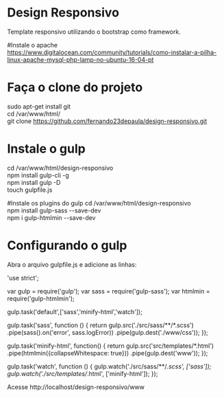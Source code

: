 # Design Responsivo
Template responsivo utilizando o bootstrap como framework.

#Instale o apache<br />
https://www.digitalocean.com/community/tutorials/como-instalar-a-pilha-linux-apache-mysql-php-lamp-no-ubuntu-16-04-pt

# Faça o clone do projeto
sudo apt-get install git<br />
cd /var/www/html/<br />
git clone https://github.com/fernando23depaula/design-responsivo.git

# Instale o gulp 
cd /var/www/html/design-responsivo<br />
npm install gulp-cli -g<br />
npm install gulp -D<br />
touch gulpfile.js<br />

#Instale os plugins do gulp
cd /var/www/html/design-responsivo <br />
npm install gulp-sass --save-dev<br />
npm i gulp-htmlmin --save-dev<br />

# Configurando o gulp
Abra o arquivo gulpfile.js e adicione as linhas:

'use strict';
 
var gulp = require('gulp');
var sass = require('gulp-sass');
var htmlmin = require('gulp-htmlmin');

gulp.task('default',['sass','minify-html','watch']);
 
gulp.task('sass', function () {
  return gulp.src('./src/sass/**/*.scss')
    .pipe(sass().on('error', sass.logError))
    .pipe(gulp.dest('./www/css'));
});

gulp.task('minify-html', function() {
  return gulp.src('src/templates/*.html')
    .pipe(htmlmin({collapseWhitespace: true}))
    .pipe(gulp.dest('www'));
});
 
gulp.task('watch', function () {
  gulp.watch('./src/sass/**/*.scss', ['sass']);
  gulp.watch('./src/templates/*.html', ['minify-html']);
});

Acesse http://localhost/design-responsivo/www

